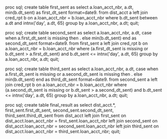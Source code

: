 proc sql;
    create table first_sent as
    select a.loan_acct_nbr, a.dt, min(b.dt_sent) as first_dt_sent format=date9.
    from dist_acct a 
    left join cred_rpt b 
    on a.loan_acct_nbr = b.loan_acct_nbr 
    where b.dt_sent between a.dt and intnx('day', a.dt, 65)
    group by a.loan_acct_nbr, a.dt;
quit;


proc sql;
    create table second_sent as
    select a.loan_acct_nbr, a.dt, 
           case when a.first_dt_sent is missing then . 
                else min(b.dt_sent) end as second_dt_sent format=date9.
    from first_sent a 
    left join cred_rpt b 
    on a.loan_acct_nbr = b.loan_acct_nbr 
    where (a.first_dt_sent is missing or b.dt_sent > a.first_dt_sent) and b.dt_sent <= intnx('day', a.dt, 65)
    group by a.loan_acct_nbr, a.dt;
quit;

proc sql;
    create table third_sent as
    select a.loan_acct_nbr, a.dt, 
           case when a.first_dt_sent is missing or a.second_dt_sent is missing then . 
                else min(b.dt_sent) end as third_dt_sent format=date9.
    from second_sent a 
    left join cred_rpt b 
    on a.loan_acct_nbr = b.loan_acct_nbr 
    where (a.second_dt_sent is missing or b.dt_sent > a.second_dt_sent) and b.dt_sent <= intnx('day', a.dt, 65)
    group by a.loan_acct_nbr, a.dt;
quit;

proc sql;
    create table final_result as
    select dist_acct.*, 
           first_sent.first_dt_sent, 
           second_sent.second_dt_sent, 
           third_sent.third_dt_sent
    from dist_acct 
    left join first_sent on dist_acct.loan_acct_nbr = first_sent.loan_acct_nbr
    left join second_sent on dist_acct.loan_acct_nbr = second_sent.loan_acct_nbr
    left join third_sent on dist_acct.loan_acct_nbr = third_sent.loan_acct_nbr;
quit;
